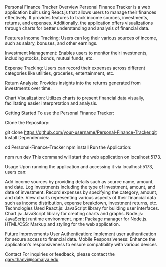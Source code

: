 Personal Finance Tracker
Overview
Personal Finance Tracker is a web application built using React.js that allows users to manage their finances effectively. It provides features to track income sources, investments, returns, and expenses. Additionally, the application offers visualizations through charts for better understanding and analysis of financial data.

Features
Income Tracking: Users can log their various sources of income, such as salary, bonuses, and other earnings.

Investment Management: Enables users to monitor their investments, including stocks, bonds, mutual funds, etc.

Expense Tracking: Users can record their expenses across different categories like utilities, groceries, entertainment, etc.

Return Analysis: Provides insights into the returns generated from investments over time.

Chart Visualization: Utilizes charts to present financial data visually, facilitating easier interpretation and analysis.

Getting Started
To use the Personal Finance Tracker:

Clone the Repository:

git clone https://github.com/your-username/Personal-Finance-Tracker.git
Install Dependencies:

cd Personal-Finance-Tracker
npm install
Run the Application:

npm run dev
This command will start the web application on localhost:5173.

Usage
Upon running the application and accessing it via localhost:5173, users can:

Add income sources by providing details such as source name, amount, and date.
Log investments including the type of investment, amount, and date of investment.
Record expenses by specifying the category, amount, and date.
View charts representing various aspects of their financial data such as income distribution, expense breakdown, investment returns, etc.
Technologies Used
React.js: JavaScript library for building user interfaces.
Chart.js: JavaScript library for creating charts and graphs.
Node.js: JavaScript runtime environment.
npm: Package manager for Node.js.
HTML/CSS: Markup and styling for the web application.

Future Improvements
User Authentication: Implement user authentication for secure access to financial data.
Mobile Responsiveness: Enhance the application's responsiveness to ensure compatibility with various devices

Contact
For inquiries or feedback, please contact the garv.thanvi@somaiya.edu
